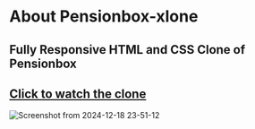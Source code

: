 # About Pensionbox-xlone

## Fully Responsive HTML and CSS Clone of Pensionbox
## [Click to watch the clone](https://pensionbox-xlone.netlify.app/)

![Screenshot from 2024-12-18 23-51-12](https://github.com/user-attachments/assets/7715ae90-ea5b-459c-996e-9cd8efbc8158)
